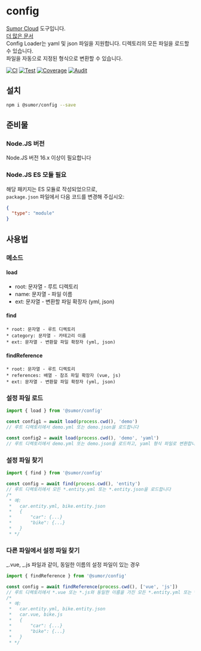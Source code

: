 # config

[Sumor Cloud](https://sumor.cloud) 도구입니다.  
[더 많은 문서](https://sumor.cloud)  
Config Loader는 yaml 및 json 파일을 지원합니다. 디렉토리의 모든 파일을 로드할 수 있습니다.  
파일을 자동으로 지정된 형식으로 변환할 수 있습니다.

[![CI](https://github.com/sumor-cloud/config/actions/workflows/ci.yml/badge.svg)](https://github.com/sumor-cloud/config/actions/workflows/ci.yml)
[![Test](https://github.com/sumor-cloud/config/actions/workflows/ut.yml/badge.svg)](https://github.com/sumor-cloud/config/actions/workflows/ut.yml)
[![Coverage](https://github.com/sumor-cloud/config/actions/workflows/coverage.yml/badge.svg)](https://github.com/sumor-cloud/config/actions/workflows/coverage.yml)
[![Audit](https://github.com/sumor-cloud/config/actions/workflows/audit.yml/badge.svg)](https://github.com/sumor-cloud/config/actions/workflows/audit.yml)

## 설치

```bash
npm i @sumor/config --save
```

## 준비물

### Node.JS 버전

Node.JS 버전 16.x 이상이 필요합니다

### Node.JS ES 모듈 필요

해당 패키지는 ES 모듈로 작성되었으므로,  
`package.json` 파일에서 다음 코드를 변경해 주십시오:

```json
{
  "type": "module"
}
```

## 사용법

### 메소드

#### load

- root: 문자열 - 루트 디렉토리
- name: 문자열 - 파일 이름
- ext: 문자열 - 변환할 파일 확장자 (yml, json)

#### find

    * root: 문자열 - 루트 디렉토리
    * category: 문자열 - 카테고리 이름
    * ext: 문자열 - 변환할 파일 확장자 (yml, json)

#### findReference

    * root: 문자열 - 루트 디렉토리
    * references: 배열 - 참조 파일 확장자 (vue, js)
    * ext: 문자열 - 변환할 파일 확장자 (yml, json)

### 설정 파일 로드

```javascript
import { load } from '@sumor/config'

const config1 = await load(process.cwd(), 'demo')
// 루트 디렉토리에서 demo.yml 또는 demo.json을 로드합니다

const config2 = await load(process.cwd(), 'demo', 'yaml')
// 루트 디렉토리에서 demo.yml 또는 demo.json을 로드하고, yaml 형식 파일로 변환합니다
```

### 설정 파일 찾기

```javascript
import { find } from '@sumor/config'

const config = await find(process.cwd(), 'entity')
// 루트 디렉토리에서 모든 *.entity.yml 또는 *.entity.json을 로드합니다
/*
 * 예:
 *   car.entity.yml, bike.entity.json
 *   {
 *       "car": {...}
 *       "bike": {...}
 *   }
 * */
```

### 다른 파일에서 설정 파일 찾기

_.vue, _.js 파일과 같이, 동일한 이름의 설정 파일이 있는 경우

```javascript
import { findReference } from '@sumor/config'

const config = await findReference(process.cwd(), ['vue', 'js'])
// 루트 디렉토리에서 *.vue 또는 *.js와 동일한 이름을 가진 모든 *.entity.yml 또는 *.entity.json을 로드합니다
/*
 * 예:
 *   car.entity.yml, bike.entity.json
 *   car.vue, bike.js
 *   {
 *       "car": {...}
 *       "bike": {...}
 *   }
 * */
```
